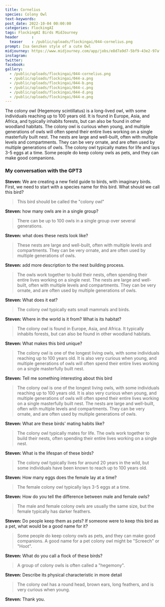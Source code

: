 ```yaml
---
title: Cornelius
species: Colony Owl
text-keywords: 
post_date: 2022-10-04 00:00:00
categories: FlockingAI
tags: FlockingAI Birds MidJourney 
header      :
  teaser    : /public/uploads/flockingai/044-cornelius.png
prompt: Isa Genzken style of a cute Owl
midjourney: https://www.midjourney.com/app/jobs/e8d7a9d7-5bf9-43e2-97af-2b7b77dc5db9
instagram: 
twitter: 
facebook: 
gallery: 
  - /public/uploads/flockingai/044-cornelius.png
  - /public/uploads/flockingai/044-a.png
  - /public/uploads/flockingai/044-b.png
  - /public/uploads/flockingai/044-c.png
  - /public/uploads/flockingai/044-d.png
  - /public/uploads/flockingai/044-e.png
---
```


The colony owl (Hegemony scintillatus) is a long-lived owl, with some individuals reaching up to 100 years old. It is found in Europe, Asia, and Africa, and typically inhabits forests, but can also be found in other woodland habitats. The colony owl is curious when young, and multiple generations of owls will often spend their entire lives working on a single masterfully built nest. The nests are large and well-built, often with multiple levels and compartments. They can be very ornate, and are often used by multiple generations of owls. The colony owl typically mates for life and lays 3-5 eggs at a time. Some people do keep colony owls as pets, and they can make good companions.

### My conversation with the GPT3

**Steven:** We are creating a new field guide to birds, with imaginary birds. First, we need to start with a species name for this bird. What should we call this bird?

> This bird should be called the "colony owl"

**Steven:** how many owls are in a single group?

> There can be up to 100 owls in a single group over several generations.

**Steven:** what does these nests look like?

> These nests are large and well-built, often with multiple levels and compartments. They can be very ornate, and are often used by multiple generations of owls.

**Steven:** add more description to the nest building process.

> The owls work together to build their nests, often spending their entire lives working on a single nest. The nests are large and well-built, often with multiple levels and compartments. They can be very ornate, and are often used by multiple generations of owls.

**Steven:** What does it eat?

> The colony owl typically eats small mammals and birds.

**Steven:** Where in the world is it from? What is its habitat?

> The colony owl is found in Europe, Asia, and Africa. It typically inhabits forests, but can also be found in other woodland habitats.

**Steven:** What makes this bird unique?

> The colony owl is one of the longest living owls, with some individuals reaching up to 100 years old. It is also very curious when young, and multiple generations of owls will often spend their entire lives working on a single masterfully built nest.

**Steven:** Tell me something interesting about this bird

> The colony owl is one of the longest living owls, with some individuals reaching up to 100 years old. It is also very curious when young, and multiple generations of owls will often spend their entire lives working on a single masterfully built nest. The nests are large and well-built, often with multiple levels and compartments. They can be very ornate, and are often used by multiple generations of owls.

**Steven:** What are these birds' mating habits like?

> The colony owl typically mates for life. The owls work together to build their nests, often spending their entire lives working on a single nest.

**Steven:** What is the lifespan of these birds?

> The colony owl typically lives for around 20 years in the wild, but some individuals have been known to reach up to 100 years old.

**Steven:** How many eggs does the female lay at a time?

> The female colony owl typically lays 3-5 eggs at a time.

**Steven:** How do you tell the difference between male and female owls?

> The male and female colony owls are usually the same size, but the female typically has darker feathers.

**Steven:** Do people keep them as pets? If someone were to keep this bird as a pet, what would be a good name for it?

> Some people do keep colony owls as pets, and they can make good companions. A good name for a pet colony owl might be "Screech" or "Hoot".

**Steven:** What do you call a flock of these birds?

> A group of colony owls is often called a "hegemony".

**Steven:** Describe its physical characteristic in more detail

> The colony owl has a round head, brown ears, long feathers, and is very curious when young.

**Steven:** Thank you.
